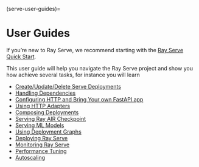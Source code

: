 (serve-user-guides)=
# User Guides

If you’re new to Ray Serve, we recommend starting with the [Ray Serve Quick Start](getting_started).

This user guide will help you navigate the Ray Serve project and show you how achieve several tasks, for instance
you will learn
- [Create/Update/Delete Serve Deployments](managing-deployments)
- [Handling Dependencies](handling-dependencies)
- [Configuring HTTP and Bring Your own FastAPI app](http-guide)
- [Using HTTP Adapters](http-guide)
- [Composing Deployments](handle-guide)
- [Serving Ray AIR Checkpoint](ray-air-serve-guide)
- [Serving ML Models](ml-models)
- [Using Deployment Graphs](serve-model-composition-deployment-graph)
- [Deploying Ray Serve](deploying-serve)
- [Monitoring Ray Serve](monitoring)
- [Performance Tuning](performance)
- [Autoscaling](autoscaling)
